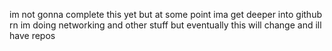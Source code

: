 im not gonna complete this yet but at some point ima get deeper into github rn im doing networking and other stuff but eventually this will change and ill have repos
